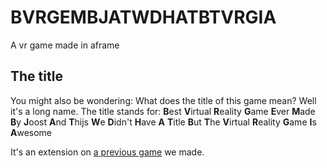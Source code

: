 # BVRGEMBJATWDHATBTVRGIA
 A vr game made in aframe

## The title
 You might also be wondering: What does the title of this game mean? Well it's a long name.
 The title stands for:
**B**est **V**irtual **R**eality **G**ame **E**ver **M**ade **B**y **J**oost **A**nd **T**hijs **W**e **D**idn't **H**ave **A** **T**itle **B**ut **T**he **V**irtual **R**eality **G**ame **I**s **A**wesome

It's an extension on [a previous game](https://github.com/dusthijsvdh/BGEMBJATWDHATBTGIA) we made.

